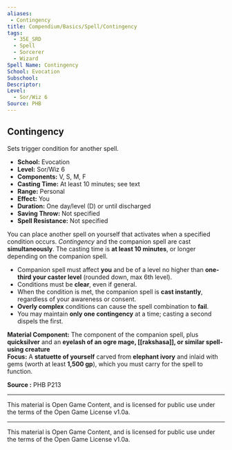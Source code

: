 ```yaml
---
aliases:
 - Contingency
title: Compendium/Basics/Spell/Contingency
tags:
  - 35E_SRD
  - Spell
  - Sorcerer
  - Wizard
Spell Name: Contingency
School: Evocation
Subschool: 
Descriptor: 
Level:
  - Sor/Wiz 6
Source: PHB
---
```


## Contingency

Sets trigger condition for another spell.

* **School:** Evocation  
* **Level:** Sor/Wiz 6  
* **Components:** V, S, M, F  
* **Casting Time:** At least 10 minutes; see text  
* **Range:** Personal  
* **Effect:** You  
* **Duration:** One day/level (D) or until discharged  
* **Saving Throw:** Not specified  
* **Spell Resistance:** Not specified

You can place another spell on yourself that activates when a specified condition occurs. *Contingency* and the companion spell are cast **simultaneously**. The casting time is **at least 10 minutes**, or longer depending on the companion spell.

- Companion spell must affect **you** and be of a level no higher than **one-third your caster level** (rounded down, max 6th level).
- Conditions must be **clear**, even if general.
- When the condition is met, the companion spell is **cast instantly**, regardless of your awareness or consent.
- **Overly complex** conditions can cause the spell combination to **fail**.
- You may maintain **only one contingency** at a time; casting a second dispels the first.

**Material Component:** The component of the companion spell, plus **quicksilver** and an **eyelash of an ogre mage, [[rakshasa]], or similar spell-using creature**  
**Focus:** A **statuette of yourself** carved from **elephant ivory** and inlaid with gems (worth at least **1,500 gp**), which you must carry for the spell to function.

**Source :** PHB P213

---

This material is Open Game Content, and is licensed for public use under  
the terms of the Open Game License v1.0a.

---

This material is Open Game Content, and is licensed for public use under the terms of the Open Game License v1.0a.

